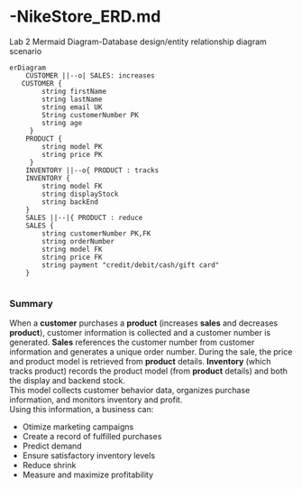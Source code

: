 # -NikeStore_ERD.md
Lab 2 Mermaid Diagram-Database design/entity relationship diagram scenario

```mermaid
erDiagram
    CUSTOMER ||--o| SALES: increases
   CUSTOMER {
        string firstName
        string lastName 
        string email UK
        String customerNumber PK
        string age 
     }
    PRODUCT {
        string model PK
        string price PK
     }
    INVENTORY ||--o{ PRODUCT : tracks 
    INVENTORY {
        string model FK
        string displayStock
        string backEnd
    }
    SALES ||--|{ PRODUCT : reduce
    SALES {
        string customerNumber PK,FK
        string orderNumber
        string model FK
        string price FK
        string payment "credit/debit/cash/gift card"
    }
        
```
### Summary    
When a __customer__ purchases a __product__ (increases __sales__ and decreases __product__), customer information is collected and a customer number is generated. __Sales__ references the customer number from customer information and generates a unique order number. During the sale, the price and product model is retrieved from __product__ details. __Inventory__ (which tracks product) records the product model (from __product__ details) and both the display and backend stock.   
This model collects customer behavior data, organizes purchase information, and monitors inventory and profit.   
Using this information, a business can: 
* Otimize marketing campaigns 
* Create a record of fulfilled purchases 
* Predict demand 
* Ensure satisfactory inventory levels 
* Reduce shrink
* Measure and maximize profitability 
